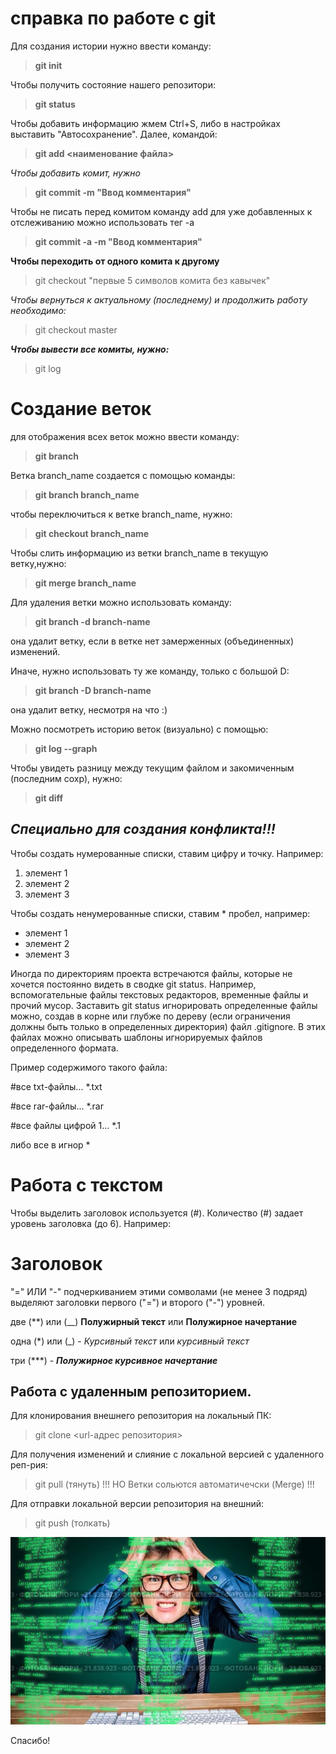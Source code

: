 # справка по работе с  git
Для создания истории нужно ввести команду:
> **git init**

Чтобы получить состояние нашего репозитори:
> **git status**

Чтобы добавить информацию жмем Ctrl+S, либо в настройках выставить "Автосохранение". Далее, командой: 
> **git add <наименование файла>**

*Чтобы добавить комит, нужно* 
> **git commit -m "Ввод комментария"**

Чтобы не писать перед комитом команду add для уже добавленных к отслеживанию можно использовать тег -a
> **git commit -a -m "Ввод комментария"**

**Чтобы переходить от одного комита к другому**
> git checkout "первые 5 символов комита без кавычек"

*Чтобы вернуться к актуальному (последнему) и продолжить работу необходимо:*
> git checkout master

***Чтобы вывести все комиты, нужно:***
> git log

# **Создание веток**

для отображения всех веток можно ввести команду:
> **git branch**

Ветка branch_name создается с помощью команды:
> **git branch branch_name**

чтобы переключиться к ветке branch_name, нужно:
> **git checkout branch_name**

Чтобы слить информацию из ветки branch_name в текущую ветку,нужно:
> **git merge branch_name**

Для удаления ветки можно использовать команду:
> **git branch -d branch-name**

она удалит ветку, если в ветке нет замерженных (объединенных) изменений. 

Иначе, нужно использовать ту же команду, только с большой D:

> **git branch -D branch-name**

она удалит ветку, несмотря на что :)

Можно посмотреть историю веток (визуально) с помощью:
> **git log --graph**

Чтобы увидеть разницу между текущим файлом и закомиченным (последним сохр), нужно:
> **git diff**

## ***Специально для создания конфликта!!!***   
Чтобы создать нумерованные списки, ставим цифру и точку. Например:
1. элемент 1
2. элемент 2
3. элемент 3

Чтобы создать ненумерованные списки, ставим * пробел, например:
* элемент 1
* элемент 2
* элемент 3

Иногда по директориям проекта встречаются файлы, которые не хочется постоянно видеть в сводке git status. Например, вспомогательные файлы текстовых редакторов, временные файлы и прочий мусор.
Заставить git status игнорировать определенные файлы можно, создав в корне или глубже по дереву (если ограничения должны быть только в определенных директория) файл .gitignore. В этих файлах можно описывать шаблоны игнорируемых файлов определенного формата.

Пример содержимого такого файла:

#все txt-файлы...
*.txt 

#все rar-файлы...
*.rar

#все файлы цифрой 1...
*.1

либо все в игнор
*

# **Работа с текстом**

Чтобы выделить заголовок используется (#). Количество (#) задает уровень заголовка (до 6). Например:
# Заголовок

"=" ИЛИ "-" подчеркиванием этими сомволами (не менее 3 подряд) выделяют заголовки первого ("=") и второго ("-") уровней.

две (**) или (__) **Полужирный текст** или __Полужирное начертание__

одна (*) или (_) - *Курсивный текст* или _курсивный текст_

три (***) - ***Полужирное курсивное начертание***

## Работа с удаленным репозиторием.

Для клонирования внешнего репозитория на
локальный ПК:
 > git clone <url-адрес репозитория>

 Для получения изменений и слияние с локальной версией с удаленного реп-рия:
 > git pull (тянуть)
 !!! НО Ветки сольются автоматичечски (Merge) !!!

Для отправки локальной версии репозитория на внешний:
> git push (толкать)




![мозг заработал](%D0%91%D0%9F.jpg)

Спасибо!